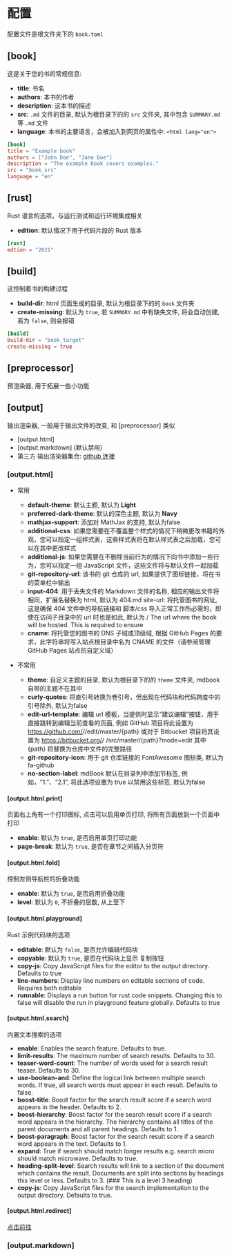 # 配置
配置文件是根文件夹下的 `book.toml`

## [book]
这是关于您的书的常规信息:
- **title**: 书名
- **authors**: 本书的作者
- **description**: 这本书的描述
- **src**: `.md` 文件的目录, 默认为根目录下的的 `src` 文件夹, 其中包含 `SUMMARY.md` 等 `.md` 文件
- **language**: 本书的主要语言，会被加入到网页的属性中: `<html lang="en">`

```toml
[book]
title = "Example book"
authors = ["John Doe", "Jane Doe"]
description = "The example book covers examples."
src = "book_src"  
language = "en"
```

## [rust]
Rust 语言的选项，与运行测试和运行环境集成相关
- **edition**: 默认情况下用于代码片段的 Rust 版本

```toml
[rust]
edtion = "2021"
```

## [build]
这控制着书的构建过程
- **build-dir**: html 页面生成的目录, 默认为根目录下的的 `book` 文件夹
- **create-missing**: 默认为 `true`, 若 `SUMMARY.md` 中有缺失文件, 将会自动创建, 
    若为 `false`, 则会报错

```toml
[build]
build-dir = "book_target"
create-missing = true
```

## [preprocessor]
预渲染器, 用于拓展一些小功能

## [output]
输出渲染器, 一般用于输出文件的改变, 和 [preprocessor] 类似
- [output.html]
- [output.markdown] (默认禁用)
- 第三方 输出渲染器集合: [github 连接](https://github.com/rust-lang/mdBook/wiki/Third-party-plugins#backends)


### [output.html]
- 常用
  - **default-theme**: 默认主题, 默认为 **Light**
  - **preferred-dark-theme**: 默认的深色主题, 默认为 **Navy**
  - **mathjax-support**: 添加对 MathJax 的支持, 默认为false
  - **additional-css**: 如果您需要在不覆盖整个样式的情况下稍微更改书籍的外观，您可以指定一组样式表，这些样式表将在默认样式表之后加载，您可以在其中更改样式
  - **additional-js**: 如果您需要在不删除当前行为的情况下向书中添加一些行为，您可以指定一组 JavaScript 文件，这些文件将与默认文件一起加载
  - **git-repository-url**: 该书的 git 仓库的 url, 如果提供了图标链接，将在书的菜单栏中输出
  - **input-404**: 用于丢失文件的 Markdown 文件的名称, 相应的输出文件将相同，扩展名替换为 html, 默认为 404.md
  site-url: 将托管图书的网址, 这是确保 404 文件中的导航链接和 脚本/css 导入正常工作所必需的，即使在访问子目录中的 url 时也是如此, 默认为 / The url where the book will be hosted. This is required to ensure
  - **cname**: 将托管您的图书的 DNS 子域或顶级域, 根据 GitHub Pages 的要求，此字符串将写入站点根目录中名为 CNAME 的文件（请参阅管理 GitHub Pages 站点的自定义域）
  
- 不常用
  - **theme**: 自定义主题的目录, 默认为根目录下的的 `theme` 文件夹, mdbook 自带的主题不在其中
  - **curly-quotes**: 将直引号转换为卷引号，但出现在代码块和代码跨度中的引号除外, 默认为false
  - **edit-url-template**: 编辑 url 模板，当提供时显示“建议编辑”按钮，用于直接跳转到编辑当前查看的页面, 例如 GitHub 项目将此设置为 https://github.com/<owner>/<repo>/edit/master/{path} 或对于 Bitbucket 项目将其设置为 https://bitbucket.org/<owner>/ <repo>/src/master/{path}?mode=edit 其中 {path} 将替换为仓库中文件的完整路径
  - **git-repository-icon**: 用于 git 仓库链接的 FontAwesome 图标类, 默认为fa-github
  - **no-section-label**: mdBook 默认在目录列中添加节标签, 例如，“1.”、“2.1”, 将此选项设置为 true 以禁用这些标签, 默认为false

#### [output.html.print]
页面右上角有一个打印图标, 点击可以启用单页打印, 将所有页面放到一个页面中打印
- **enable**: 默认为 `true`, 是否启用单页打印功能
- **page-break**: 默认为 `true`, 是否在章节之间插入分页符

#### [output.html.fold]
控制左侧导航栏的折叠功能
- **enable**: 默认为 `true`, 是否启用折叠功能
- **level**: 默认为 `0`, 不折叠的层数, 从上至下

#### [output.html.playground]
Rust 示例代码块的选项
- **editable**: 默认为 `false`, 是否允许编辑代码块
- **copyable**: 默认为 `true`, 是否在代码块上显示 复制按钮
- **copy-js**: Copy JavaScript files for the editor to the output directory. Defaults to true
- **line-numbers**: Display line numbers on editable sections of code. Requires both editable
- **runnable**: Displays a run button for rust code snippets. Changing this to false will disable the run in playground feature globally. Defaults to true

#### [output.html.search]
内置文本搜索的选项
- **enable**: Enables the search feature. Defaults to true.
- **limit-results**: The maximum number of search results. Defaults to 30.
- **teaser-word-count**: The number of words used for a search result teaser. Defaults to 30.
- **use-boolean-and**: Define the logical link between multiple search words. If true, all search words must appear in each result. Defaults to false.
- **boost-title**: Boost factor for the search result score if a search word appears in the header. Defaults to 2.
- **boost-hierarchy**: Boost factor for the search result score if a search word appears in the hierarchy. The hierarchy contains all titles of the parent documents and all parent headings. Defaults to 1.
- **boost-paragraph**: Boost factor for the search result score if a search word appears in the text. Defaults to 1.
- **expand**: True if search should match longer results e.g. search micro should match microwave. Defaults to true.
- **heading-split-level**: Search results will link to a section of the document which contains the result. Documents are split into sections by headings this level or less. Defaults to 3. (### This is a level 3 heading)
- **copy-js**: Copy JavaScript files for the search implementation to the output directory. Defaults to true.

#### [output.html.redirect]
[点击前往](https://rust-lang.github.io/mdBook/format/configuration/renderers.html#outputhtmlredirect)

### [output.markdown]